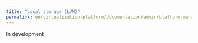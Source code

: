 ```yaml
---
title: "Local storage (LVM)"
permalink: en/virtualization-platform/documentation/admin/platform-management/storage/sds/lvm-local.html
---
```


In development
